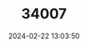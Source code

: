 ---
title: "34007"
category: "Polyscias gymnocarpa"
draft: false
date: 2024-02-22 13:03:50
languages:
  English: ["Koolau Tetraplasandra"]
  Hawaiian: ["Ohe'ohe"]
---